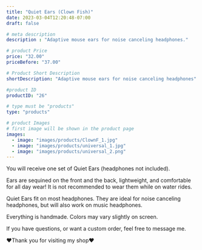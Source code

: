 ```yaml
---
title: "Quiet Ears (Clown Fish)"
date: 2023-03-04T12:20:48-07:00
draft: false

# meta description
description : "Adaptive mouse ears for noise canceling headphones."

# product Price
price: "32.00"
priceBefore: "37.00"

# Product Short Description
shortDescription: "Adaptive mouse ears for noise canceling headphones" 

#product ID
productID: "26"

# type must be "products"
type: "products"

# product Images
# first image will be shown in the product page
images:
  - image: "images/products/ClownF_1.jpg"
  - image: "images/products/universal_1.jpg"
  - image: "images/products/universal_2.png"
---
```


You will receive one set of Quiet Ears (headphones not included).

Ears are sequined on the front and the back, lightweight, and comfortable for all day wear! It is not recommended to wear them while on water rides.

Quiet Ears fit on most headphones. They are ideal for noise canceling headphones, but will also work on music headphones.

Everything is handmade. Colors may vary slightly on screen.

If you have questions, or want a custom order, feel free to message me.

❤Thank you for visiting my shop❤
